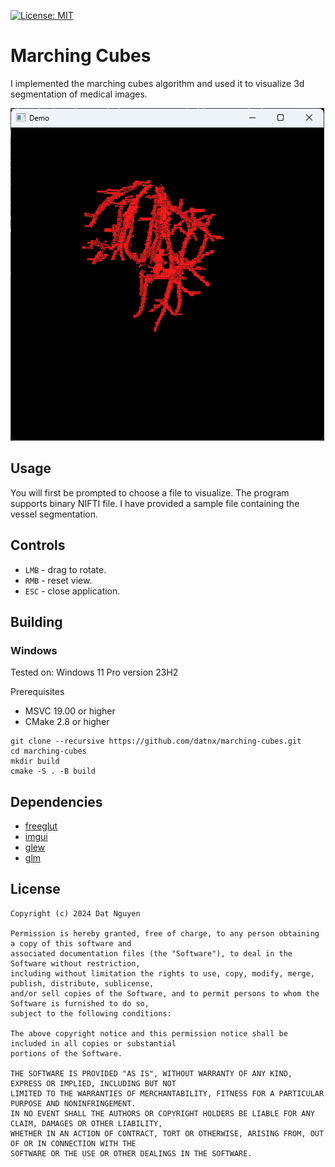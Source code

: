 [![License: MIT](https://img.shields.io/packagist/l/doctrine/orm.svg)](https://opensource.org/licenses/MIT)

# Marching Cubes
I implemented the marching cubes algorithm and used it to visualize 3d segmentation of medical images.

![vessel segmentation](asset/vessel_segmentation.png)

## Usage
You will first be prompted to choose a file to visualize. The program supports binary NIFTI file. I have provided a sample file containing the vessel segmentation.

## Controls
* `LMB` - drag to rotate.
* `RMB` - reset view.
* `ESC` - close application.

## Building

### Windows
Tested on: Windows 11 Pro version 23H2

Prerequisites
* MSVC 19.00 or higher
* CMake 2.8 or higher

```
git clone --recursive https://github.com/datnx/marching-cubes.git
cd marching-cubes
mkdir build
cmake -S . -B build
```

## Dependencies
* [freeglut](https://github.com/freeglut/freeglut)
* [imgui](https://github.com/ocornut/imgui)
* [glew](https://github.com/nigels-com/glew)
* [glm](https://github.com/g-truc/glm)

## License
```
Copyright (c) 2024 Dat Nguyen

Permission is hereby granted, free of charge, to any person obtaining a copy of this software and 
associated documentation files (the "Software"), to deal in the Software without restriction, 
including without limitation the rights to use, copy, modify, merge, publish, distribute, sublicense,
and/or sell copies of the Software, and to permit persons to whom the Software is furnished to do so, 
subject to the following conditions:

The above copyright notice and this permission notice shall be included in all copies or substantial
portions of the Software.

THE SOFTWARE IS PROVIDED "AS IS", WITHOUT WARRANTY OF ANY KIND, EXPRESS OR IMPLIED, INCLUDING BUT NOT 
LIMITED TO THE WARRANTIES OF MERCHANTABILITY, FITNESS FOR A PARTICULAR PURPOSE AND NONINFRINGEMENT. 
IN NO EVENT SHALL THE AUTHORS OR COPYRIGHT HOLDERS BE LIABLE FOR ANY CLAIM, DAMAGES OR OTHER LIABILITY,
WHETHER IN AN ACTION OF CONTRACT, TORT OR OTHERWISE, ARISING FROM, OUT OF OR IN CONNECTION WITH THE 
SOFTWARE OR THE USE OR OTHER DEALINGS IN THE SOFTWARE.
```